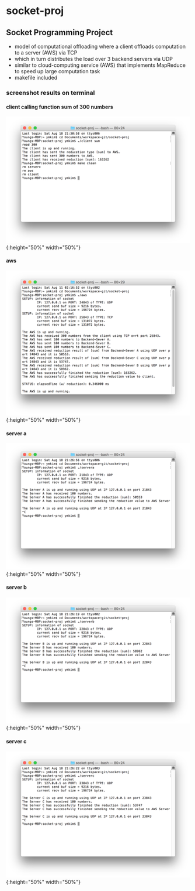 # socket-proj

## Socket Programming Project
* model of computational offloading where a client offloads computation to a server (AWS) via TCP 
* which in turn distributes the load over 3 backend servers via UDP
* similar to cloud-computing service (AWS) that implements MapReduce to speed up large computation task
* makefile included

### screenshot results on terminal

#### client calling function sum of 300 numbers
![client](/img/client.png){:height="50%" width="50%"}

#### aws
![aws](/img/aws.png){:height="50%" width="50%"}

#### server a
![servera](/img/servera.png){:height="50%" width="50%"}

#### server b
![serverb](/img/serverb.png){:height="50%" width="50%"}

#### server c
![serverc](/img/serverc.png){:height="50%" width="50%"}